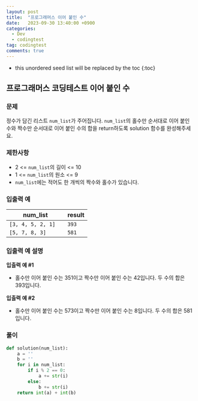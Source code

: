 ```yaml
---
layout: post
title:  "프로그래머스 이어 붙인 수"
date:   2023-09-30 13:40:00 +0900
categories:
  - Dev
  - codingtest
tag: codingtest
comments: true
---
```


* this unordered seed list will be replaced by the toc
{:toc}

## 프로그래머스 코딩테스트 이어 붙인 수

### 문제

정수가 담긴 리스트 `num_list`가 주어집니다. `num_list`의 홀수만 순서대로 이어 붙인 수와 짝수만 순서대로 이어 붙인 수의 합을 return하도록 solution 함수를 완성해주세요.

### 제한사항

- 2 <= `num_list`의 길이 <= 10
- 1 <= `num_list`의 원소 <= 9
- `num_list`에는 적어도 한 개씩의 짝수와 홀수가 있습니다.

### 입출력 예

| num_list | result |
| --- | --- |
| `[3, 4, 5, 2, 1]	` | `393` |
| `[5, 7, 8, 3]` | `581` |

### 입출력 예 설명

**입출력 예 #1**

- 홀수만 이어 붙인 수는 351이고 짝수만 이어 붙인 수는 42입니다. 두 수의 합은 393입니다.

**입출력 예 #2**

- 홀수만 이어 붙인 수는 573이고 짝수만 이어 붙인 수는 8입니다. 두 수의 합은 581입니다.

### 풀이

```py
def solution(num_list):
    a = ''
    b = ''
    for i in num_list:
        if i % 2 == 0:
            a += str(i)
        else:
            b += str(i)
    return int(a) + int(b)
```